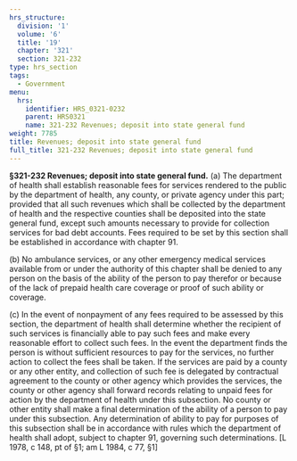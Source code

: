 ```yaml
---
hrs_structure:
  division: '1'
  volume: '6'
  title: '19'
  chapter: '321'
  section: 321-232
type: hrs_section
tags:
  - Government
menu:
  hrs:
    identifier: HRS_0321-0232
    parent: HRS0321
    name: 321-232 Revenues; deposit into state general fund
weight: 7785
title: Revenues; deposit into state general fund
full_title: 321-232 Revenues; deposit into state general fund
---
```

**§321-232 Revenues; deposit into state general fund.** (a) The department of health shall establish reasonable fees for services rendered to the public by the department of health, any county, or private agency under this part; provided that all such revenues which shall be collected by the department of health and the respective counties shall be deposited into the state general fund, except such amounts necessary to provide for collection services for bad debt accounts. Fees required to be set by this section shall be established in accordance with chapter 91.

(b) No ambulance services, or any other emergency medical services available from or under the authority of this chapter shall be denied to any person on the basis of the ability of the person to pay therefor or because of the lack of prepaid health care coverage or proof of such ability or coverage.

(c) In the event of nonpayment of any fees required to be assessed by this section, the department of health shall determine whether the recipient of such services is financially able to pay such fees and make every reasonable effort to collect such fees. In the event the department finds the person is without sufficient resources to pay for the services, no further action to collect the fees shall be taken. If the services are paid by a county or any other entity, and collection of such fee is delegated by contractual agreement to the county or other agency which provides the services, the county or other agency shall forward records relating to unpaid fees for action by the department of health under this subsection. No county or other entity shall make a final determination of the ability of a person to pay under this subsection. Any determination of ability to pay for purposes of this subsection shall be in accordance with rules which the department of health shall adopt, subject to chapter 91, governing such determinations. [L 1978, c 148, pt of §1; am L 1984, c 77, §1]
